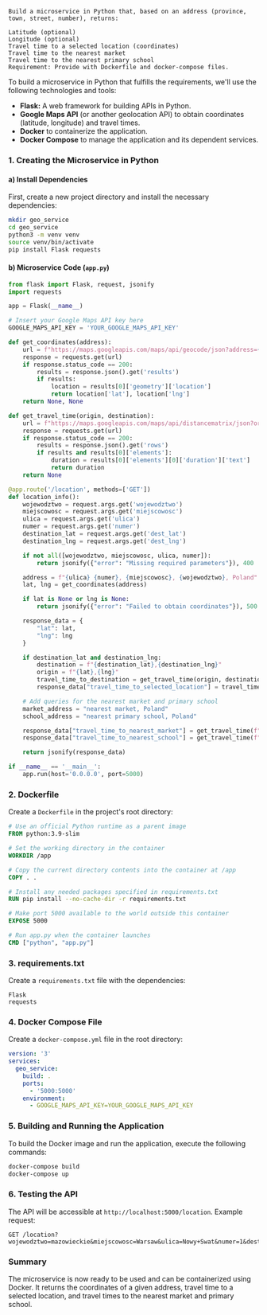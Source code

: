 ```plaintext
Build a microservice in Python that, based on an address (province, town, street, number), returns:

Latitude (optional)
Longitude (optional)
Travel time to a selected location (coordinates)
Travel time to the nearest market
Travel time to the nearest primary school
Requirement: Provide with Dockerfile and docker-compose files.
```

To build a microservice in Python that fulfills the requirements, we'll use the following technologies and tools:

- **Flask:** A web framework for building APIs in Python.
- **Google Maps API** (or another geolocation API) to obtain coordinates (latitude, longitude) and travel times.
- **Docker** to containerize the application.
- **Docker Compose** to manage the application and its dependent services.

### 1. Creating the Microservice in Python

#### a) Install Dependencies

First, create a new project directory and install the necessary dependencies:

```bash
mkdir geo_service
cd geo_service
python3 -m venv venv
source venv/bin/activate
pip install Flask requests
```

#### b) Microservice Code (`app.py`)

```python
from flask import Flask, request, jsonify
import requests

app = Flask(__name__)

# Insert your Google Maps API key here
GOOGLE_MAPS_API_KEY = 'YOUR_GOOGLE_MAPS_API_KEY'

def get_coordinates(address):
    url = f"https://maps.googleapis.com/maps/api/geocode/json?address={address}&key={GOOGLE_MAPS_API_KEY}"
    response = requests.get(url)
    if response.status_code == 200:
        results = response.json().get('results')
        if results:
            location = results[0]['geometry']['location']
            return location['lat'], location['lng']
    return None, None

def get_travel_time(origin, destination):
    url = f"https://maps.googleapis.com/maps/api/distancematrix/json?origins={origin}&destinations={destination}&key={GOOGLE_MAPS_API_KEY}"
    response = requests.get(url)
    if response.status_code == 200:
        results = response.json().get('rows')
        if results and results[0]['elements']:
            duration = results[0]['elements'][0]['duration']['text']
            return duration
    return None

@app.route('/location', methods=['GET'])
def location_info():
    wojewodztwo = request.args.get('wojewodztwo')
    miejscowosc = request.args.get('miejscowosc')
    ulica = request.args.get('ulica')
    numer = request.args.get('numer')
    destination_lat = request.args.get('dest_lat')
    destination_lng = request.args.get('dest_lng')

    if not all([wojewodztwo, miejscowosc, ulica, numer]):
        return jsonify({"error": "Missing required parameters"}), 400

    address = f"{ulica} {numer}, {miejscowosc}, {wojewodztwo}, Poland"
    lat, lng = get_coordinates(address)

    if lat is None or lng is None:
        return jsonify({"error": "Failed to obtain coordinates"}), 500

    response_data = {
        "lat": lat,
        "lng": lng
    }

    if destination_lat and destination_lng:
        destination = f"{destination_lat},{destination_lng}"
        origin = f"{lat},{lng}"
        travel_time_to_destination = get_travel_time(origin, destination)
        response_data["travel_time_to_selected_location"] = travel_time_to_destination

    # Add queries for the nearest market and primary school
    market_address = "nearest market, Poland"
    school_address = "nearest primary school, Poland"

    response_data["travel_time_to_nearest_market"] = get_travel_time(f"{lat},{lng}", market_address)
    response_data["travel_time_to_nearest_school"] = get_travel_time(f"{lat},{lng}", school_address)

    return jsonify(response_data)

if __name__ == '__main__':
    app.run(host='0.0.0.0', port=5000)
```

### 2. Dockerfile

Create a `Dockerfile` in the project's root directory:

```Dockerfile
# Use an official Python runtime as a parent image
FROM python:3.9-slim

# Set the working directory in the container
WORKDIR /app

# Copy the current directory contents into the container at /app
COPY . .

# Install any needed packages specified in requirements.txt
RUN pip install --no-cache-dir -r requirements.txt

# Make port 5000 available to the world outside this container
EXPOSE 5000

# Run app.py when the container launches
CMD ["python", "app.py"]
```

### 3. requirements.txt

Create a `requirements.txt` file with the dependencies:

```
Flask
requests
```

### 4. Docker Compose File

Create a `docker-compose.yml` file in the root directory:

```yaml
version: '3'
services:
  geo_service:
    build: .
    ports:
      - '5000:5000'
    environment:
      - GOOGLE_MAPS_API_KEY=YOUR_GOOGLE_MAPS_API_KEY
```

### 5. Building and Running the Application

To build the Docker image and run the application, execute the following commands:

```bash
docker-compose build
docker-compose up
```

### 6. Testing the API

The API will be accessible at `http://localhost:5000/location`. Example request:

```http
GET /location?wojewodztwo=mazowieckie&miejscowosc=Warsaw&ulica=Nowy+Swat&numer=1&dest_lat=52.2297&dest_lng=21.0122
```

### Summary

The microservice is now ready to be used and can be containerized using Docker. It returns the coordinates of a given address, travel time to a selected location, and travel times to the nearest market and primary school.

